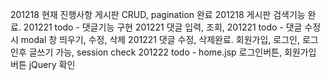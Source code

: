 201218 현재 진행사항 게시판 CRUD, pagination 완료
201218 게시판 검색기능 완료.
201221 todo - 댓글기능 구현
201221 댓글 입력, 조회, 
201221 todo - 댓글 수정시 modal 창 띄우기, 수정, 삭제
201221 댓글 수정, 삭제완료. 회원가입, 로그인, 로그인후 글쓰기 가능, session check
201222 todo - home.jsp 로그인버튼, 회원가입 버튼 jQuery 확인 